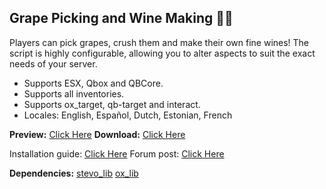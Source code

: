 ## Grape Picking and Wine Making 🍇🍷

Players can pick grapes, crush them and make their own fine wines! The script is highly configurable, allowing you to alter aspects to suit the exact needs of your server.

- Supports ESX, Qbox and QBCore.
- Supports all inventories.
- Supports ox_target, qb-target and interact.
- Locales: English, Español, Dutch, Estonian, French

**Preview:** [Click Here]()
**Download:** [Click Here]()

Installation guide: [Click Here]()
Forum post: [Click Here]()

**Dependencies:**
[stevo_lib](https://github.com/stevoscriptsteam/stevo_lib)
[ox_lib](https://github.com/overextended/ox_lib)

